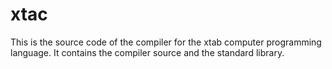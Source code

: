 # xtac
This is the source code of the compiler for the xtab computer programming language. It contains the compiler source and the standard library.
